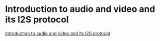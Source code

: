 # Introduction to audio and video and its I2S protocol
[Introduction to audio and video and its I2S protocol](https://aiwithcloud.com/2022/09/15/introduction_to_audio_and_video_and_its_i2s_protocol/)